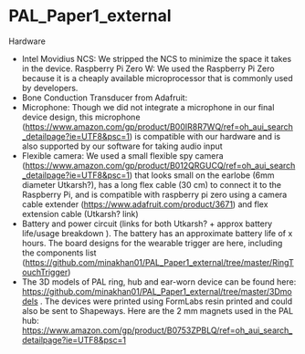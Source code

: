 # PAL_Paper1_external

Hardware
* Intel Movidius NCS: We stripped the NCS to minimize the space it takes in the device.
Raspberry Pi Zero W: We used the Raspberry Pi Zero because it is a cheaply available microprocessor that is commonly used by developers. 
* Bone Conduction Transducer from Adafruit:
* Microphone: Though we did not integrate a microphone in our final device design, this microphone (https://www.amazon.com/gp/product/B00IR8R7WQ/ref=oh_aui_search_detailpage?ie=UTF8&psc=1) is compatible with our hardware and is also supported by our software for taking audio input
* Flexible camera: We used a small flexible spy camera (https://www.amazon.com/gp/product/B012QRGUCQ/ref=oh_aui_search_detailpage?ie=UTF8&psc=1) that looks small on the earlobe (6mm diameter Utkarsh?), has a long flex cable (30 cm) to connect it to the Raspberry Pi, and is compatible with raspberry pi zero using a camera cable extender (https://www.adafruit.com/product/3671) and flex extension cable (Utkarsh? link)
* Battery and power circuit (links for both Utkarsh? + approx battery life/usage breakdown ). The battery has an approximate battery life of x hours.
The board designs for the wearable trigger are here, including the components list (https://github.com/minakhan01/PAL_Paper1_external/tree/master/RingTouchTrigger)
* The 3D models of PAL ring, hub and ear-worn device can be found here: https://github.com/minakhan01/PAL_Paper1_external/tree/master/3Dmodels . The devices were printed using FormLabs resin printed and could also be sent to Shapeways. Here are the 2 mm magnets used in the PAL hub: https://www.amazon.com/gp/product/B0753ZPBLQ/ref=oh_aui_search_detailpage?ie=UTF8&psc=1 
